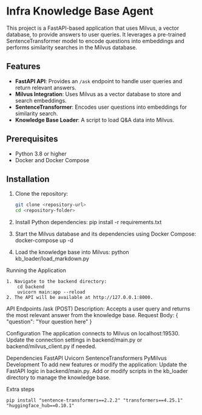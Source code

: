 # Infra Knowledge Base Agent

This project is a FastAPI-based application that uses Milvus, a vector database, to provide answers to user queries. It leverages a pre-trained SentenceTransformer model to encode questions into embeddings and performs similarity searches in the Milvus database.

## Features

- **FastAPI API**: Provides an `/ask` endpoint to handle user queries and return relevant answers.
- **Milvus Integration**: Uses Milvus as a vector database to store and search embeddings.
- **SentenceTransformer**: Encodes user questions into embeddings for similarity search.
- **Knowledge Base Loader**: A script to load Q&A data into Milvus.



## Prerequisites

- Python 3.8 or higher
- Docker and Docker Compose

## Installation

1. Clone the repository:
   ```sh
   git clone <repository-url>
   cd <repository-folder>

2. Install Python dependencies:
    pip install -r requirements.txt

3. Start the Milvus database and its dependencies using Docker Compose:
    docker-compose up -d

4. Load the knowledge base into Milvus:
    python kb_loader/load_markdown.py

Running the Application

    1. Navigate to the backend directory:
        cd backend
        uvicorn main:app --reload
    2. The API will be available at http://127.0.0.1:8000.

API Endpoints
/ask (POST)
    Description: Accepts a user query and returns the most relevant answer from the knowledge base.
    Request Body:
        {
            "question": "Your question here"
        }

Configuration
    The application connects to Milvus on localhost:19530. Update the connection settings in backend/main.py or backend/milvus_client.py if needed.

Dependencies
    FastAPI
    Uvicorn
    SentenceTransformers
    PyMilvus
Development
    To add new features or modify the application:
        Update the FastAPI logic in backend/main.py.
        Add or modify scripts in the kb_loader directory to manage the knowledge base.



Extra steps
    
    pip install "sentence-transformers==2.2.2" "transformers==4.25.1" "huggingface_hub==0.10.1"

